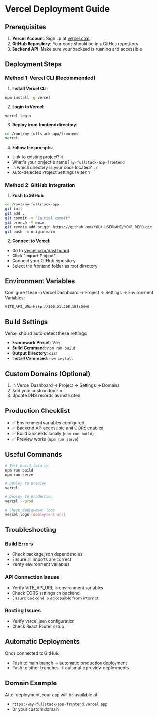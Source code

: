 # Vercel Deployment Guide

## Prerequisites

1. **Vercel Account**: Sign up at [vercel.com](https://vercel.com)
2. **GitHub Repository**: Your code should be in a GitHub repository
3. **Backend API**: Make sure your backend is running and accessible

## Deployment Steps

### Method 1: Vercel CLI (Recommended)

1. **Install Vercel CLI**:
```bash
npm install -g vercel
```

2. **Login to Vercel**:
```bash
vercel login
```

3. **Deploy from frontend directory**:
```bash
cd /root/my-fullstack-app/frontend
vercel
```

4. **Follow the prompts**:
- Link to existing project? `N`
- What's your project's name? `my-fullstack-app-frontend`
- In which directory is your code located? `./`
- Auto-detected Project Settings (Vite): `Y`

### Method 2: GitHub Integration

1. **Push to GitHub**:
```bash
cd /root/my-fullstack-app
git init
git add .
git commit -m "Initial commit"
git branch -M main
git remote add origin https://github.com/YOUR_USERNAME/YOUR_REPO.git
git push -u origin main
```

2. **Connect to Vercel**:
- Go to [vercel.com/dashboard](https://vercel.com/dashboard)
- Click "Import Project"
- Connect your GitHub repository
- Select the frontend folder as root directory

## Environment Variables

Configure these in Vercel Dashboard → Project → Settings → Environment Variables:

```
VITE_API_URL=http://103.91.205.153:3000
```

## Build Settings

Vercel should auto-detect these settings:
- **Framework Preset**: Vite
- **Build Command**: `npm run build`
- **Output Directory**: `dist`
- **Install Command**: `npm install`

## Custom Domains (Optional)

1. In Vercel Dashboard → Project → Settings → Domains
2. Add your custom domain
3. Update DNS records as instructed

## Production Checklist

- ✅ Environment variables configured
- ✅ Backend API accessible and CORS enabled
- ✅ Build succeeds locally (`npm run build`)
- ✅ Preview works (`npm run serve`)

## Useful Commands

```bash
# Test build locally
npm run build
npm run serve

# Deploy to preview
vercel

# Deploy to production
vercel --prod

# Check deployment logs
vercel logs [deployment-url]
```

## Troubleshooting

### Build Errors
- Check package.json dependencies
- Ensure all imports are correct
- Verify environment variables

### API Connection Issues
- Verify VITE_API_URL in environment variables
- Check CORS settings on backend
- Ensure backend is accessible from internet

### Routing Issues
- Verify vercel.json configuration
- Check React Router setup

## Automatic Deployments

Once connected to GitHub:
- Push to main branch → automatic production deployment
- Push to other branches → automatic preview deployments

## Domain Example

After deployment, your app will be available at:
- `https://my-fullstack-app-frontend.vercel.app`
- Or your custom domain
